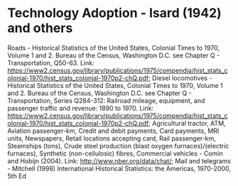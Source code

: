 # Technology Adoption - Isard (1942) and others

Roads - Historical Statistics of the United States, Colonial Times to 1970, Volume 1 and 2. Bureau of the Census, Washington D.C. see Chapter Q - Transportation, Q50-63. Link: https://www2.census.gov/library/publications/1975/compendia/hist_stats_colonial-1970/hist_stats_colonial-1970p2-chQ.pdf;
Diesel locomotives - Historical Statistics of the United States, Colonial Times to 1970, Volume 1 and 2. Bureau of the Census, Washington D.C. see Chapter Q - Transportation, Series Q284-312: Railroad mileage, equipment, and passenger traffic and revenue: 1890 to 1970. Link: https://www2.census.gov/library/publications/1975/compendia/hist_stats_colonial-1970/hist_stats_colonial-1970p2-chQ.pdf;
Agricultural tractor, ATM, Aviation passenger-km, Credit and debit payments, Card payments, MRI units, Newspapers, Retail locations accepting card, Rail passenger-km, Steamships (tons), Crude steel production (blast oxygen furnaces)/(electric furnaces), Synthetic (non-cellulosic) fibres, Commercial vehicles - Comin and Hobijn (2004). Link: http://www.nber.org/data/chat/;
Mail and telegrams - Mitchell (1998) International Historical Statistics: the Americas, 1970-2000, 5th Ed